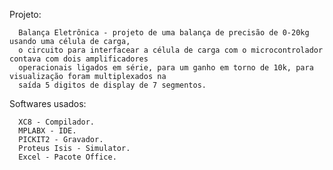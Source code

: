   Projeto: 
  
      Balança Eletrônica - projeto de uma balança de precisão de 0-20kg usando uma célula de carga,
      o circuito para interfacear a célula de carga com o microcontrolador contava com dois amplificadores 
      operacionais ligados em série, para um ganho em torno de 10k, para visualização foram multiplexados na 
      saída 5 digitos de display de 7 segmentos.
 	    

 Softwares usados:
 
      XC8 - Compilador.
      MPLABX - IDE.
      PICKIT2 - Gravador.
      Proteus Isis - Simulator.
      Excel - Pacote Office.
